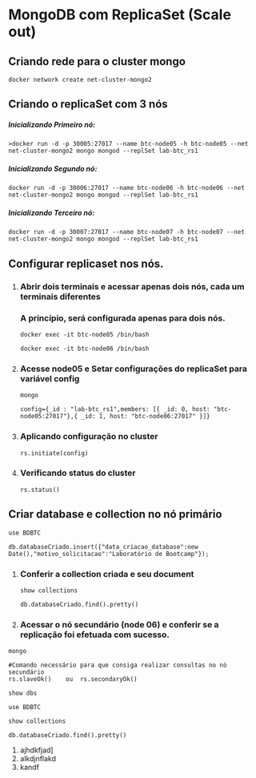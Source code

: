# MongoDB com ReplicaSet (Scale out)

## Criando rede para o cluster mongo

```
docker network create net-cluster-mongo2
```

## Criando o replicaSet com 3 nós

##### Inicializando Primeiro nó:

```
>docker run -d -p 30005:27017 --name btc-node05 -h btc-node05 --net net-cluster-mongo2 mongo mongod --replSet lab-btc_rs1
```

##### Inicializando Segundo nó:

```
docker run -d -p 30006:27017 --name btc-node06 -h btc-node06 --net net-cluster-mongo2 mongo mongod --replSet lab-btc_rs1
```

##### Inicializando Terceiro nó: 

```
docker run -d -p 30007:27017 --name btc-node07 -h btc-node07 --net net-cluster-mongo2 mongo mongod --replSet lab-btc_rs1
```

## Configurar replicaset nos nós.

1. ### Abrir dois terminais e acessar apenas dois nós, cada um terminais diferentes

   ### A princípio, será configurada apenas para dois nós.

   ```
   docker exec -it btc-node05 /bin/bash
   ```

   ```
   docker exec -it btc-node06 /bin/bash
   ```

2. ### Acesse node05 e Setar configurações do replicaSet para variável config

   ```
   mongo
   ```

   ```
   config={_id : "lab-btc_rs1",members: [{ _id: 0, host: "btc-node05:27017"},{ _id: 1, host: "btc-node06:27017" }]}
   ```

   

3. ### Aplicando configuração no cluster

   ```
   rs.initiate(config)
   ```

4. ### Verificando status do cluster

   ```
   rs.status()
   ```

   

## Criar database e collection no nó primário

```
use BDBTC
```

```
db.databaseCriado.insert({"data_criacao_database":new Date(),"motivo_solicitacao":"Laboratório de Bootcamp"});
```

1. ### 	Conferir a collection criada e seu document

   ```
   show collections
   ```

   ```
   db.databaseCriado.find().pretty()
   ```

2. ### Acessar o nó secundário (node 06) e conferir se a replicação foi efetuada com sucesso.

```
mongo 
```

```
#Comando necessário para que consiga realizar consultas no nó secundário
rs.slaveOk()    ou  rs.secondaryOk()
```

```
show dbs
```

```
use BDBTC
```

```
show collections
```

```
db.databaseCriado.find().pretty()
```



1. ajhdkfjad]
2. alkdjnflakd
3. kandf